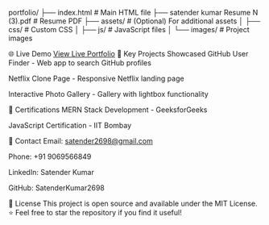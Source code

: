 portfolio/
├── index.html # Main HTML file
├── satender kumar Resume N (3).pdf # Resume PDF
├── assets/ # (Optional) For additional assets
│ ├── css/ # Custom CSS
│ ├── js/ # JavaScript files
│ └── images/ # Project images


🌐 Live Demo
[View Live Portfolio](https://visionary-semolina-892341.netlify.app/) 
📌 Key Projects Showcased
GitHub User Finder - Web app to search GitHub profiles

Netflix Clone Page - Responsive Netflix landing page

Interactive Photo Gallery - Gallery with lightbox functionality

📜 Certifications
MERN Stack Development - GeeksforGeeks

JavaScript Certification - IIT Bombay

📧 Contact
Email: satender2698@gmail.com

Phone: +91 9069566849

LinkedIn: Satender Kumar

GitHub: SatenderKumar2698

📄 License
This project is open source and available under the MIT License.
⭐ Feel free to star the repository if you find it useful!
